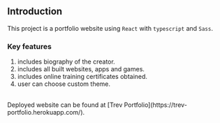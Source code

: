 ## Introduction

This project is a portfolio website using `React` with `typescript` and `Sass`.

### Key features

1. includes biography of the creator.<br />
2. includes all built websites, apps and games.<br />
3. includes online training certificates obtained.<br />
4. user can choose custom theme.<br />
<br />
Deployed website can be found at [Trev Portfolio](https://trev-portfolio.herokuapp.com/).

